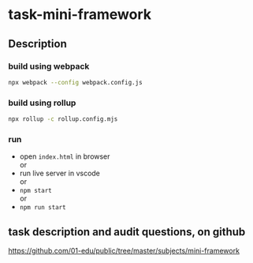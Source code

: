 # task-mini-framework

## Description

### build using webpack

```bash
npx webpack --config webpack.config.js
```

### build using rollup

```bash
npx rollup -c rollup.config.mjs
```

### run
- open `index.html` in browser  
or
- run live server in vscode  
or
- `npm start`  
or
- `npm run start`

## task description and audit questions, on github  
https://github.com/01-edu/public/tree/master/subjects/mini-framework  
